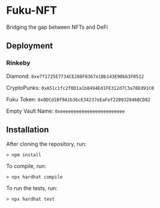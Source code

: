 # Fuku-NFT

Bridging the gap between NFTs and DeFi

## Deployment

### Rinkeby

Diamond: `0xe7f1725E7734CE288F8367e1Bb143E90bb3F0512`

CryptoPunks: `0xA51c1fc2f0D1a1b8494Ed1FE312d7C3a78Ed91C0`

Fuku Token: `0x0DCd1Bf9A1b36cE34237eEaFef220932846BCD82`

Empty Vault Name: `0xeeeeeeeeeeeeeeeeeeeeeeee`

## Installation

After cloning the repository, run:

`> npm install`

To compile, run:

`> npx hardhat compile`

To run the tests, run:

`> npx hardhat test`

